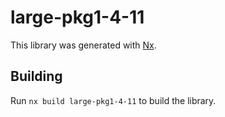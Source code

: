 # large-pkg1-4-11

This library was generated with [Nx](https://nx.dev).

## Building

Run `nx build large-pkg1-4-11` to build the library.
